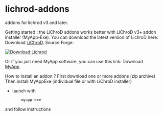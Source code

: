 # lichrod-addons
addons for lichrod v3 and later.

Getting started : the LiChroD addons works better with LiChroD v3+ addon installer (MyApp-Exe).
You can download the latest version of LichroD here:
Download [LiChroD](https://github.com/dadflip/lichrod/releases).
Source Forge:

[![Download Lichrod](https://a.fsdn.com/con/app/sf-download-button)](https://sourceforge.net/projects/lichrod/files/latest/download)

Or if you just need MyApp software, you can use this link:
Download [MyApp](https://github.com/dadflip/myapp/releases).

How to install an addon ?
First download one or more addons (zip archive)
Then install MyAppExe (individual file or with LiChroD installer)
- launch with
  ```bash
      myapp-exe
  ```
and follow instructions

